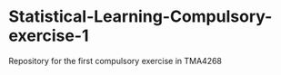# Statistical-Learning-Compulsory-exercise-1
Repository for the first compulsory exercise in TMA4268
